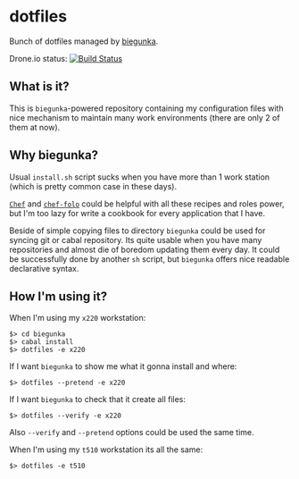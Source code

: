 # dotfiles

Bunch of dotfiles managed by [biegunka](https://github.com/biegunka).

Drone.io status: [![Build Status](https://drone.io/github.com/dmalikov/dotfiles/status.png)](https://drone.io/github.com/dmalikov/dotfiles/latest)

## What is it?

This is `biegunka`-powered repository containing my configuration files with
nice mechanism to maintain many work environments (there are only 2 of them
at now).

## Why biegunka?

Usual `install.sh` script sucks when you have more than 1 work station (which
is pretty common case in these days).

[`Chef`](https://github.com/opscode/chef) and
[`chef-folo`](http://docs.opscode.com/chef_solo.html) could be helpful with all
these recipes and roles power, but I'm too lazy for write a cookbook for every
application that I have.

Beside of simple copying files to directory `biegunka` could be used for
syncing git or cabal repository. Its quite usable when you have many
repositories and almost die of boredom updating them every day. It could be
successfully done by another `sh` script, but `biegunka` offers nice readable
declarative syntax.

## How I'm using it?

When I'm using my `x220` workstation:

    $> cd biegunka
    $> cabal install
    $> dotfiles -e x220

If I want `biegunka` to show me what it gonna install and where:

    $> dotfiles --pretend -e x220

If I want `biegunka` to check that it create all files:

    $> dotfiles --verify -e x220

Also `--verify` and `--pretend` options could be used the same time.

When I'm using my `t510` workstation its all the same:

    $> dotfiles -e t510

